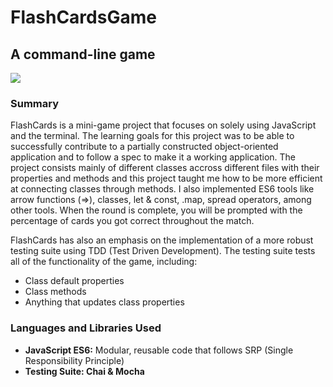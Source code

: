 # FlashCardsGame
## A command-line game

![](https://user-images.githubusercontent.com/48811985/63068440-b213e980-bf02-11e9-97a6-ba6d1fbe5352.gif)

### Summary

FlashCards is a mini-game project that focuses on solely using JavaScript and the terminal. The learning goals for this project was to be able to successfully contribute to a partially constructed object-oriented application and to follow a spec to make it a working application. The project consists mainly of different classes accross different files with their properties and methods and this project taught me how to be more efficient at connecting classes through methods. I also implemented ES6 tools like arrow functions (=>), classes, let & const, .map, spread operators, among other tools.
When the round is complete, you will be prompted with the percentage of cards you got correct throughout the match.

FlashCards has also an emphasis on the implementation of a more robust testing suite using TDD (Test Driven Development).
The testing suite tests all of the functionality of the game, including:
- Class default properties
- Class methods
- Anything that updates class properties

### Languages and Libraries Used
- **JavaScript ES6:** Modular, reusable code that follows SRP (Single Responsibility Principle)
- **Testing Suite: Chai & Mocha**

